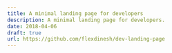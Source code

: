 ```yaml
---
title: A minimal landing page for developers
description: A minimal landing page for developers.
date: 2018-04-06
draft: true
url: https://github.com/flexdinesh/dev-landing-page
---
```

